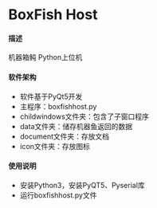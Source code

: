 # BoxFish Host

#### 描述
机器箱鲀  Python上位机

#### 软件架构

- 软件基于PyQt5开发
- 主程序：boxfishhost.py
- childwindows文件夹：包含了子窗口程序
- data文件夹：储存机器鱼返回的数据
- document文件夹：存放文档
- icon文件夹：存放图标

#### 使用说明

- 安装Python3，安装PyQT5、Pyserial库
- 运行boxfishhost.py文件
